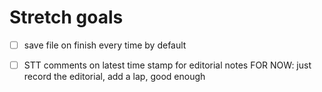 # Stretch goals

- [ ] save file on finish every time by default
- [ ] STT comments on latest time stamp for editorial notes
        FOR NOW: just record the editorial, add a lap, good enough

